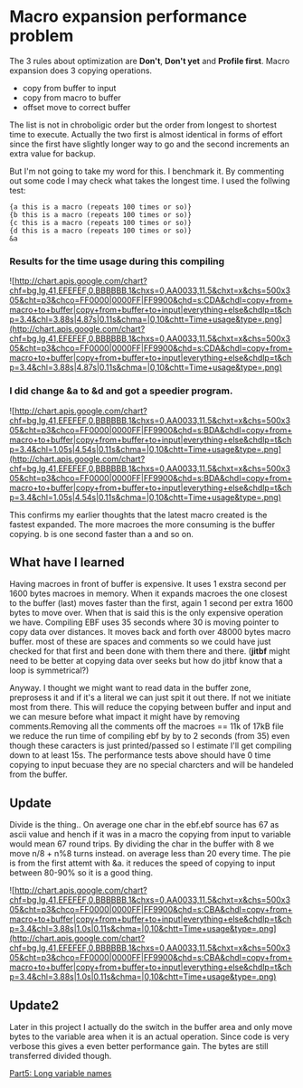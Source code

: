 # Macro expansion performance problem #
The 3 rules about optimization are **Don't**, **Don't yet** and **Profile first**. Macro expansion does 3 copying operations.
  * copy from buffer to input
  * copy from macro to buffer
  * offset move to correct buffer

The list is not in chroboligic order but the order from longest to shortest time to execute.
Actually the two first is almost identical in forms of effort since the first have slightly longer way to go and the second increments an extra value for backup.

But I'm not going to take my word for this. I benchmark it. By commenting out some code I may check what takes the longest time. I used the follwing test:

```
{a this is a macro (repeats 100 times or so)}
{b this is a macro (repeats 100 times or so)}
{c this is a macro (repeats 100 times or so)}
{d this is a macro (repeats 100 times or so)}
&a
```

### Results for the time usage during this compiling ###
![http://chart.apis.google.com/chart?chf=bg,lg,41,EFEFEF,0,BBBBBB,1&chxs=0,AA0033,11.5&chxt=x&chs=500x305&cht=p3&chco=FF0000|0000FF|FF9900&chd=s:CDA&chdl=copy+from+macro+to+buffer|copy+from+buffer+to+input|everything+else&chdlp=t&chp=3.4&chl=3.88s|4.87s|0.11s&chma=|0,10&chtt=Time+usage&type=.png](http://chart.apis.google.com/chart?chf=bg,lg,41,EFEFEF,0,BBBBBB,1&chxs=0,AA0033,11.5&chxt=x&chs=500x305&cht=p3&chco=FF0000|0000FF|FF9900&chd=s:CDA&chdl=copy+from+macro+to+buffer|copy+from+buffer+to+input|everything+else&chdlp=t&chp=3.4&chl=3.88s|4.87s|0.11s&chma=|0,10&chtt=Time+usage&type=.png)

### I did change &a to &d and got a speedier program. ###
![http://chart.apis.google.com/chart?chf=bg,lg,41,EFEFEF,0,BBBBBB,1&chxs=0,AA0033,11.5&chxt=x&chs=500x305&cht=p3&chco=FF0000|0000FF|FF9900&chd=s:BDA&chdl=copy+from+macro+to+buffer|copy+from+buffer+to+input|everything+else&chdlp=t&chp=3.4&chl=1.05s|4.54s|0.11s&chma=|0,10&chtt=Time+usage&type=.png](http://chart.apis.google.com/chart?chf=bg,lg,41,EFEFEF,0,BBBBBB,1&chxs=0,AA0033,11.5&chxt=x&chs=500x305&cht=p3&chco=FF0000|0000FF|FF9900&chd=s:BDA&chdl=copy+from+macro+to+buffer|copy+from+buffer+to+input|everything+else&chdlp=t&chp=3.4&chl=1.05s|4.54s|0.11s&chma=|0,10&chtt=Time+usage&type=.png)

This confirms my earlier thoughts that the latest macro created is the fastest expanded. The more macroes the more consuming is the buffer copying. b is one second faster than a and so on.

## What have I learned ##
Having macroes in front of buffer is expensive. It uses 1 exstra second per 1600 bytes macroes in memory. When it expands macroes the one closest to the buffer (last) moves faster than the first, again 1 second per extra 1600 bytes to move over. When that is said this is the only expensive operation we have. Compiling EBF uses 35 seconds where 30 is moving pointer to copy data over distances. It moves back and forth over 48000 bytes macro buffer. most of these are spaces and comments so we could have just checked for that first and been done with them there and there. (**jitbf** might need to be better at copying data over seeks but  how do jitbf know that a loop is symmetrical?)

Anyway. I thought we might want to read data in the buffer zone, preprosess it and if it's a literal we can just spit it out there. If not we initiate most from there. This will reduce the copying between buffer and input and we can mesure before what impact it might have by removing comments.Removing all the comments off the macroes == 11k of 17kB file we reduce the run time of compiling ebf by by to 2 seconds (from 35) even though these caracters is just printed/passed so I estimate I'll get compiling down to at least 15s. The performance tests above should have 0 time copying to input becuase they are no special charcters and will be handeled from the buffer.

## Update ##
Divide is the thing.. On average one char in the ebf.ebf source has 67 as ascii value and hench if it was in a macro the copying from input to variable would mean 67 round trips. By dividing the char in the buffer with 8 we move n/8 + n%8 turns instead. on average less than 20 every time. The pie is from the first attemt with &a. it reduces the speed of copying to input between 80-90% so it is a good thing.

![http://chart.apis.google.com/chart?chf=bg,lg,41,EFEFEF,0,BBBBBB,1&chxs=0,AA0033,11.5&chxt=x&chs=500x305&cht=p3&chco=FF0000|0000FF|FF9900&chd=s:CBA&chdl=copy+from+macro+to+buffer|copy+from+buffer+to+input|everything+else&chdlp=t&chp=3.4&chl=3.88s|1.0s|0.11s&chma=|0,10&chtt=Time+usage&type=.png](http://chart.apis.google.com/chart?chf=bg,lg,41,EFEFEF,0,BBBBBB,1&chxs=0,AA0033,11.5&chxt=x&chs=500x305&cht=p3&chco=FF0000|0000FF|FF9900&chd=s:CBA&chdl=copy+from+macro+to+buffer|copy+from+buffer+to+input|everything+else&chdlp=t&chp=3.4&chl=3.88s|1.0s|0.11s&chma=|0,10&chtt=Time+usage&type=.png)

## Update2 ##
Later in this project I actually do the switch in the buffer area and only move bytes to the variable area when it is an actual operation. Since code is very verbose this gives a even better performance gain. The bytes are still transferred divided though.

[Part5: Long variable names](Part5LongNames.md)